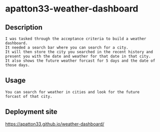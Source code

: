 # apatton33-weather-dashboard

## Description
    I was tasked through the acceptance criteria to build a weather dashboard.
    It needed a search bar where you can search for a city.
    It will then store the city you searched in the recent history and
    present you with the date and weather for that date in that city.
    It also shows the future weather forcast for 5 days and the date of those days.
    

## Usage
    You can search for weather in cities and look for the future
    forcast of that city.


## Deployment site
https://apatton33.github.io/weather-dashboard/



